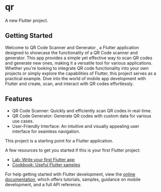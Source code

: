 # qr

A new Flutter project.

## Getting Started
Welcome to QR Code Scanner and Generator , a Flutter application designed to showcase the functionality of a QR Code scanner and generator. This app provides a simple yet effective way to scan QR codes and generate new ones, making it a versatile tool for various applications. Whether you're looking to integrate QR code functionality into your own projects or simply explore the capabilities of Flutter, this project serves as a practical example. Dive into the world of mobile app development with Flutter and create, scan, and interact with QR codes effortlessly.

## Features

- QR Code Scanner: Quickly and efficiently scan QR codes in real-time.
- QR Code Generator: Generate QR codes with custom data for various use cases.
- User-Friendly Interface: An intuitive and visually appealing user interface for seamless navigation.

This project is a starting point for a Flutter application.

A few resources to get you started if this is your first Flutter project:

- [Lab: Write your first Flutter app](https://docs.flutter.dev/get-started/codelab)
- [Cookbook: Useful Flutter samples](https://docs.flutter.dev/cookbook)

For help getting started with Flutter development, view the
[online documentation](https://docs.flutter.dev/), which offers tutorials,
samples, guidance on mobile development, and a full API reference.
